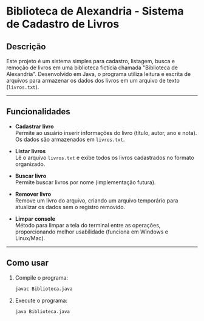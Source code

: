 # Biblioteca de Alexandria - Sistema de Cadastro de Livros

## Descrição

Este projeto é um sistema simples para cadastro, listagem, busca e remoção de livros em uma biblioteca fictícia chamada "Biblioteca de Alexandria". Desenvolvido em Java, o programa utiliza leitura e escrita de arquivos para armazenar os dados dos livros em um arquivo de texto (`livros.txt`).

---

## Funcionalidades

- **Cadastrar livro**  
  Permite ao usuário inserir informações do livro (título, autor, ano e nota). Os dados são armazenados em `livros.txt`.

- **Listar livros**  
  Lê o arquivo `livros.txt` e exibe todos os livros cadastrados no formato organizado.

- **Buscar livro**  
  Permite buscar livros por nome (implementação futura).

- **Remover livro**  
  Remove um livro do arquivo, criando um arquivo temporário para atualizar os dados sem o registro removido.

- **Limpar console**  
  Método para limpar a tela do terminal entre as operações, proporcionando melhor usabilidade (funciona em Windows e Linux/Mac).

---

## Como usar

1. Compile o programa:
   ```bash
   javac Biblioteca.java
2. Execute o programa:
   ```bash
   java Biblioteca.java
   
